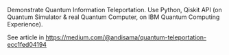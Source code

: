 Demonstrate Quantum Information Teleportation.
Use Python, Qiskit API (on Quantum Simulator & real Quantum Computer, on IBM Quantum Computing Experience).

See article in https://medium.com/@andisama/quantum-teleportation-ecc1fed04194

